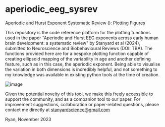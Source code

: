 # aperiodic_eeg_sysrev
Aperiodic and Hurst Exponent Systematic Review (): Plotting Figures

This repository is the code reference platform for the plotting functions used in the paper "Aperiodic and Hurst EEG exponents across early human brain development: a systematic review" by Stanyard et al (2024), submitted to Neuroscience and Biobehavioural Reviews (DOI: TBA). The functions provided here are for a bespoke plotting function capable of creating ellipsoid mapping of the variability in age and another defining feature, such as in this case, the aperiodic exponent. Being able to visualise the variation in both dimensions is incredibly helpful, and not something to my knowledge was available in existing python tools at the time of creation. 

![image](https://github.com/StanyardScience/aperiodic_eeg_sysrev/assets/54684253/cbaf7c39-c3a2-4eb3-ad3e-93757547e3c0)

Given the potential novelty of this tool, we make this freely accessible to support the community, and as a companion tool to our paper. For improvement suggestions, collaboration or paper-related questions, please contact me directly at stanyardscience@gmail.com

Ryan,
November 2023 
